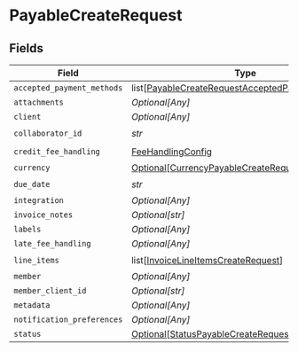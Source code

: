 # PayableCreateRequest


## Fields

| Field                                                                                                                 | Type                                                                                                                  | Required                                                                                                              | Description                                                                                                           |
| --------------------------------------------------------------------------------------------------------------------- | --------------------------------------------------------------------------------------------------------------------- | --------------------------------------------------------------------------------------------------------------------- | --------------------------------------------------------------------------------------------------------------------- |
| `accepted_payment_methods`                                                                                            | list[[PayableCreateRequestAcceptedPaymentMethods](../../models/shared/payablecreaterequestacceptedpaymentmethods.md)] | :heavy_minus_sign:                                                                                                    | N/A                                                                                                                   |
| `attachments`                                                                                                         | *Optional[Any]*                                                                                                       | :heavy_minus_sign:                                                                                                    | N/A                                                                                                                   |
| `client`                                                                                                              | *Optional[Any]*                                                                                                       | :heavy_minus_sign:                                                                                                    | N/A                                                                                                                   |
| `collaborator_id`                                                                                                     | *str*                                                                                                                 | :heavy_check_mark:                                                                                                    | N/A                                                                                                                   |
| `credit_fee_handling`                                                                                                 | [FeeHandlingConfig](../../models/shared/feehandlingconfig.md)                                                         | :heavy_check_mark:                                                                                                    | N/A                                                                                                                   |
| `currency`                                                                                                            | [Optional[CurrencyPayableCreateRequest]](../../models/shared/currencypayablecreaterequest.md)                         | :heavy_minus_sign:                                                                                                    | N/A                                                                                                                   |
| `due_date`                                                                                                            | *str*                                                                                                                 | :heavy_check_mark:                                                                                                    | N/A                                                                                                                   |
| `integration`                                                                                                         | *Optional[Any]*                                                                                                       | :heavy_minus_sign:                                                                                                    | N/A                                                                                                                   |
| `invoice_notes`                                                                                                       | *Optional[str]*                                                                                                       | :heavy_minus_sign:                                                                                                    | N/A                                                                                                                   |
| `labels`                                                                                                              | *Optional[Any]*                                                                                                       | :heavy_minus_sign:                                                                                                    | N/A                                                                                                                   |
| `late_fee_handling`                                                                                                   | *Optional[Any]*                                                                                                       | :heavy_minus_sign:                                                                                                    | N/A                                                                                                                   |
| `line_items`                                                                                                          | list[[InvoiceLineItemsCreateRequest](../../models/shared/invoicelineitemscreaterequest.md)]                           | :heavy_check_mark:                                                                                                    | N/A                                                                                                                   |
| `member`                                                                                                              | *Optional[Any]*                                                                                                       | :heavy_minus_sign:                                                                                                    | N/A                                                                                                                   |
| `member_client_id`                                                                                                    | *Optional[str]*                                                                                                       | :heavy_minus_sign:                                                                                                    | N/A                                                                                                                   |
| `metadata`                                                                                                            | *Optional[Any]*                                                                                                       | :heavy_minus_sign:                                                                                                    | N/A                                                                                                                   |
| `notification_preferences`                                                                                            | *Optional[Any]*                                                                                                       | :heavy_minus_sign:                                                                                                    | N/A                                                                                                                   |
| `status`                                                                                                              | [Optional[StatusPayableCreateRequest]](../../models/shared/statuspayablecreaterequest.md)                             | :heavy_minus_sign:                                                                                                    | N/A                                                                                                                   |